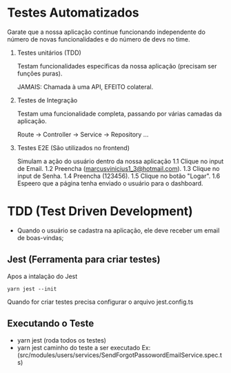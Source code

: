 # Testes Automatizados

Garate que a nossa aplicação continue funcionando independente do número de novas funcionalidades e do número de devs no time.

1. Testes unitários (TDD)

    Testam funcionalidades especificas da nossa aplicação (precisam ser funções puras).

    JAMAIS: Chamada à uma API, EFEITO colateral.


2. Testes de Integração

    Testam uma funcionalidade completa, passando por várias camadas da aplicação.

    Route -> Controller -> Service -> Repository ...

3. Testes E2E (São utilizados no frontend)

    Simulam a ação do usuário dentro da nossa aplicação
    1.1 Clique no input de Email.
    1.2 Preencha (marcusvinicius1_3@hotmail.com).
    1.3 Clique no input de Senha.
    1.4 Preencha (123456).
    1.5 Clique no botão "Logar".
    1.6 Espeero que a página tenha enviado o usuário para o dashboard.


# TDD (Test Driven Development)

- Quando o usuário se cadastra na aplicação, ele deve receber um email de boas-vindas;

##  Jest (Ferramenta para criar testes)

Apos a intalação do Jest

    yarn jest --init

Quando for criar testes precisa configurar o arquivo jest.config.ts

##  Executando o Teste

-   yarn jest (roda todos os testes)
-   yarn jest caminho do teste a ser executado Ex: (src/modules/users/services/SendForgotPassowordEmailService.spec.ts)



